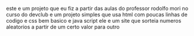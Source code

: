 este e um projeto que eu fiz a partir das aulas do professor rodolfo mori no curso do devclub
e um projeto simples que usa html com poucas linhas de codigo e css bem basico e java script ele e um site que sorteia 
numeros aleatorios a partir de um certo valor para outro 
